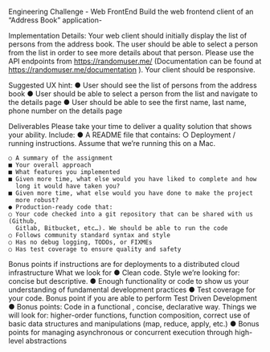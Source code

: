 Engineering Challenge - Web FrontEnd
Build the web frontend client of an “Address Book” application-

Implementation Details:
Your web client should initially display the list of persons from the address book. 
The user should be able to select a person from the list in order to see more details about that person.
Please use the API endpoints from https://randomuser.me/ (Documentation can be found at
https://randomuser.me/documentation ). 
Your client should be responsive.

Suggested UX hint:
    ● User should see the list of persons from the address book
    ● User should be able to select a person from the list and navigate to the details page
    ● User should be able to see the first name, last name, phone number on the details page


Deliverables
Please take your time to deliver a quality solution that shows your ability. 
Include:
    ● A README file that contains:
    ○ Deployment / running instructions. Assume that we’re running this on a Mac.



    ○ A summary of the assignment
    ■ Your overall approach
    ■ What features you implemented
    ■ Given more time, what else would you have liked to complete and how
      long it would have taken you?
    ■ Given more time, what else would you have done to make the project
      more robust?
    ● Production-ready code that:
    ○ Your code checked into a git repository that can be shared with us (Github,
      Gitlab, Bitbucket, etc…). We should be able to run the code
    ○ Follows community standard syntax and style
    ○ Has no debug logging, TODOs, or FIXMEs
    ○ Has test coverage to ensure quality and safety
  

   Bonus points if instructions are for deployments to a distributed cloud
  infrastructure
  What we look for
    ● Clean code. Style we’re looking for: concise but descriptive.
    ● Enough functionality or code to show us your understanding of fundamental
      development practices
    ● Test coverage for your code. Bonus point if you are able to perform Test Driven
      Development
    ● Bonus points: Code in a functional , concise, declarative way. Things we will look for:
      higher-order functions, function composition, correct use of basic data structures and
      manipulations (map, reduce, apply, etc.)
    ● Bonus points for managing asynchronous or concurrent execution through high-level
      abstractions
